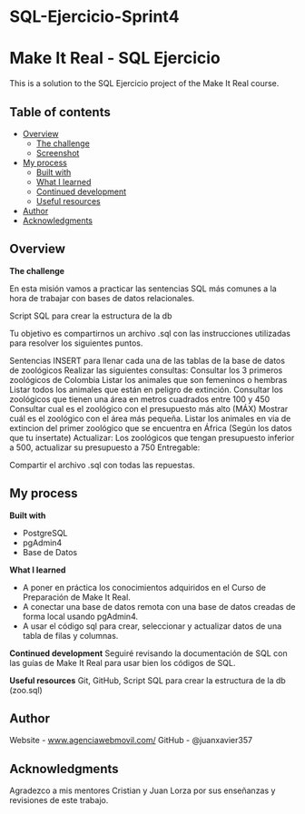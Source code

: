 # SQL-Ejercicio-Sprint4

# Make It Real - SQL Ejercicio
This is a solution to the SQL Ejercicio project of the Make It Real course.

## Table of contents
- [Overview](#overview)
  - [The challenge](#the-challenge)
  - [Screenshot](#screenshot)
- [My process](#my-process)
  - [Built with](#built-with)
  - [What I learned](#what-i-learned)
  - [Continued development](#continued-development)
  - [Useful resources](#useful-resources)
- [Author](#author)
- [Acknowledgments](#acknowledgments)

## Overview

**The challenge**

En esta misión vamos a practicar las sentencias SQL más comunes a la hora de trabajar con bases de datos relacionales.

Script SQL para crear la estructura de la db

Tu objetivo es compartirnos un archivo .sql con las instrucciones utilizadas para resolver los siguientes puntos.

Sentencias INSERT para llenar cada una de las tablas de la base de datos de zoológicos
Realizar las siguientes consultas:
Consultar los 3 primeros zoológicos de Colombia
Listar los animales que son femeninos o hembras
Listar todos los animales que están en peligro de extinción.
Consultar los zoológicos que tienen una área en metros cuadrados entre 100 y 450
Consultar cual es el zoológico con el presupuesto más alto (MÁX)
Mostrar cuál es el zoológico con el área más pequeña.
Listar los animales en via de extincion del primer zoológico que se encuentra en África (Según los datos que tu insertate)
Actualizar:
Los zoológicos que tengan presupuesto inferior a 500, actualizar su presupuesto a 750
Entregable:

Compartir el archivo .sql con todas las repuestas.


## My process

**Built with**
* PostgreSQL
* pgAdmin4
* Base de Datos

**What I learned**
* A poner en práctica los conocimientos adquiridos en el Curso de Preparación de Make It Real.
* A conectar una base de datos remota con una base de datos creadas de forma local usando pgAdmin4.
* A usar el código sql para crear, seleccionar y actualizar datos de una tabla de filas y columnas.

**Continued development**
  Seguiré revisando la documentación de SQL con las guías de Make It Real para usar bien los códigos de SQL.

**Useful resources**
  Git, GitHub, Script SQL para crear la estructura de la db (zoo.sql)

## Author
  Website - www.agenciawebmovil.com/
  GitHub - @juanxavier357

## Acknowledgments
  Agradezco a mis mentores Cristian y Juan Lorza por sus enseñanzas y revisiones de este trabajo.

